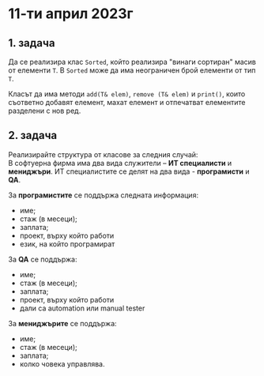 # 11-ти април 2023г

## 1. задача
Да се реализира клас `Sorted`, който реализира "винаги сортиран" масив от елементи `T`. В `Sorted` може да има неограничен брой елементи от тип `T`.

Класът да има методи `add(T& elem)`, `remove (T& elem)` и `print()`, които съответно добавят елемент, махат елемент и отпечатват елементите разделени с нов ред.

## 2. задача
Реализирайте структура от класове за следния случай:   
В софтуерна фирма има два вида служители – **ИТ специалисти** и **мениджъри**. ИТ специалистите се делят на два вида - **програмисти** и **QA**.

За **програмистите** се поддържа следната информация:

- име;
- стаж (в месеци);
- заплата;
- проект, върху който работи
- език, на който програмират


За **QA** се поддържа:

- име;
- стаж (в месеци);
- заплата;
- проект, върху който работи
- дали са automation или manual tester

За **мениджърите** се поддържа:

- име;
- стаж (в месеци);
- заплата;
- колко човека управлява.
